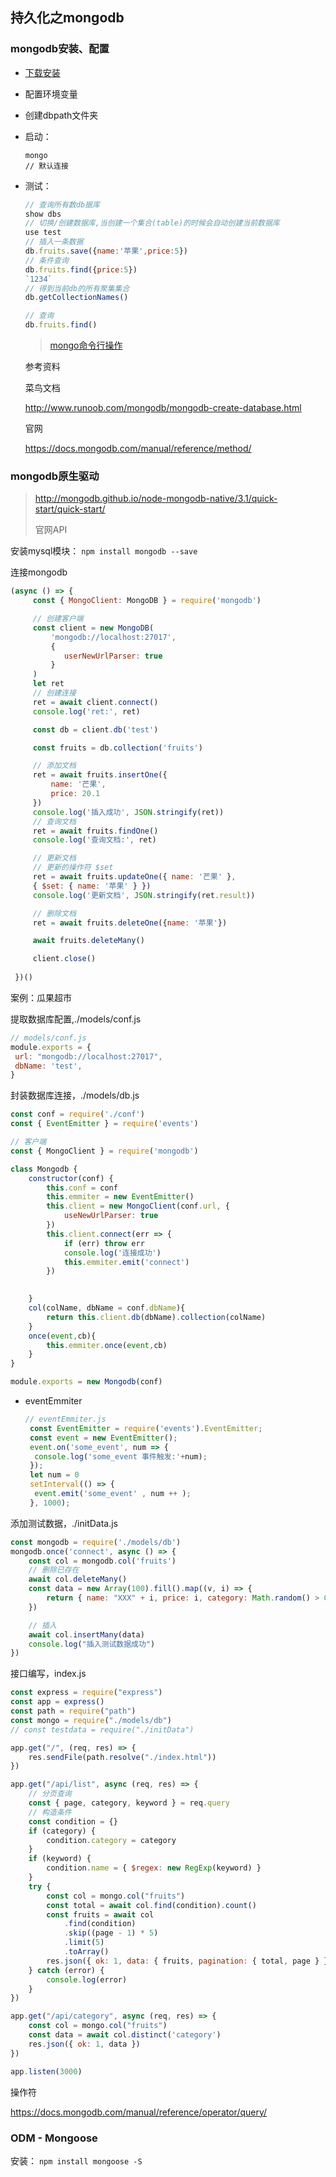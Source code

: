 ## 持久化之mongodb

### mongodb安装、配置

- [下载安装](https://www.runoob.com/mongodb/mongodb-window-install.html) 

- 配置环境变量 

- 创建dbpath文件夹 

- 启动：

  ```
  mongo
  // 默认连接
  ```

- 测试：

  ```js
  // 查询所有数db据库
  show dbs
  // 切换/创建数据库,当创建⼀个集合(table)的时候会自动创建当前数据库
  use test
  // 插入⼀条数据
  db.fruits.save({name:'苹果',price:5})
  // 条件查询
  db.fruits.find({price:5})
  `1234`
  // 得到当前db的所有聚集集合
  db.getCollectionNames()
  
  // 查询
  db.fruits.find()
  ```

  > [mongo命令行操作](https://docs.mongodb.com/manual/reference/method/) 

  参考资料 

  菜⻦文档 

  http://www.runoob.com/mongodb/mongodb-create-database.html 

  官网 

  https://docs.mongodb.com/manual/reference/method/

###  mongodb原生驱动

> http://mongodb.github.io/node-mongodb-native/3.1/quick-start/quick-start/ 
>
> 官网API

安装mysql模块： `npm install mongodb --save` 

连接mongodb

```js
(async () => {
     const { MongoClient: MongoDB } = require('mongodb')

     // 创建客户端
     const client = new MongoDB(
         'mongodb://localhost:27017',
         {
         	userNewUrlParser: true
         }
     )
     let ret
     // 创建连接
     ret = await client.connect()
     console.log('ret:', ret)

     const db = client.db('test')

     const fruits = db.collection('fruits')

     // 添加文档
     ret = await fruits.insertOne({
         name: '芒果',
         price: 20.1
     })
     console.log('插入成功', JSON.stringify(ret))
     // 查询文档
     ret = await fruits.findOne()
     console.log('查询文档:', ret)

     // 更新文档
     // 更新的操作符 $set
     ret = await fruits.updateOne({ name: '芒果' },
     { $set: { name: '苹果' } })
     console.log('更新文档', JSON.stringify(ret.result))

     // 删除文档
     ret = await fruits.deleteOne({name: '苹果'})

     await fruits.deleteMany()

     client.close()
 
 })()
```

案例：⽠果超市 

提取数据库配置,./models/conf.js

```js
// models/conf.js
module.exports = {
 url: "mongodb://localhost:27017",
 dbName: 'test', 
}
```

封装数据库连接，./models/db.js

```js
const conf = require('./conf')
const { EventEmitter } = require('events')

// 客户端
const { MongoClient } = require('mongodb')

class Mongodb {
    constructor(conf) {
        this.conf = conf
        this.emmiter = new EventEmitter()
        this.client = new MongoClient(conf.url, {
            useNewUrlParser: true
        })
        this.client.connect(err => {
            if (err) throw err
            console.log('连接成功')
            this.emmiter.emit('connect')
        })

        
    }
    col(colName, dbName = conf.dbName){
        return this.client.db(dbName).collection(colName)
    }
    once(event,cb){
        this.emmiter.once(event,cb)
    }
}

module.exports = new Mongodb(conf)
```

- eventEmmiter

  ```js
  // eventEmmiter.js
   const EventEmitter = require('events').EventEmitter;
   const event = new EventEmitter();
   event.on('some_event', num => {
   	console.log('some_event 事件触发:'+num);
   });
   let num = 0
   setInterval(() => {
   	event.emit('some_event' , num ++ );
   }, 1000);
  ```

添加测试数据，./initData.js

```js
const mongodb = require('./models/db')
mongodb.once('connect', async () => {
    const col = mongodb.col('fruits')
    // 删除已存在
    await col.deleteMany()
    const data = new Array(100).fill().map((v, i) => {
        return { name: "XXX" + i, price: i, category: Math.random() > 0.5 ? '蔬菜' : '水果' }
    })

    // 插入
    await col.insertMany(data)
    console.log("插入测试数据成功")
})
```

接口编写，index.js

```js
const express = require("express")
const app = express()
const path = require("path")
const mongo = require("./models/db")
// const testdata = require("./initData")

app.get("/", (req, res) => {
    res.sendFile(path.resolve("./index.html"))
})

app.get("/api/list", async (req, res) => {
    // 分页查询
    const { page, category, keyword } = req.query
    // 构造条件
    const condition = {}
    if (category) {
        condition.category = category
    }
    if (keyword) {
        condition.name = { $regex: new RegExp(keyword) }
    }
    try {
        const col = mongo.col("fruits")
        const total = await col.find(condition).count()
        const fruits = await col
            .find(condition)
            .skip((page - 1) * 5)
            .limit(5)
            .toArray()
        res.json({ ok: 1, data: { fruits, pagination: { total, page } } })
    } catch (error) {
        console.log(error)
    }
})

app.get("/api/category", async (req, res) => {
    const col = mongo.col("fruits")
    const data = await col.distinct('category')
    res.json({ ok: 1, data })
})

app.listen(3000)
```

操作符 

https://docs.mongodb.com/manual/reference/operator/query/ 

### ODM - Mongoose

安装： `npm install mongoose -S`


